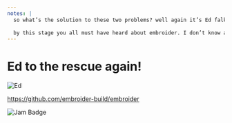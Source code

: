 ```yaml
---
notes: |
  so what’s the solution to these two problems? well again it’s Ed falkner to the rescue! This year Ed is helping us to earn our lightning speed scouts badge.
  
  by this stage you all must have heard about embroider. I don’t know all that much about it but the highest level summary is that it’s a next generation build system for ember apps that makes things a little bit less “magic”. part of the problems that we’ve had in ember is that we’ve been doing our own thing our own way that doesn’t fit in with the rest of the community’s tools. Embroider is an attempt to change that by better integrating with the wider community. one of the biggest things that are affected by this new ethos is the humble addon. The V2 addon spec dramatically simplifies the complexity of an ember-addon by defining a standard pre-built output that an addon needs to be published to npm as. that means that if all your provider addons are converted to this V2 format you just don’t need to buld them any more as part of your build step! 
---
```


# Ed to the rescue again!

![Ed](/ed.jpeg) <!-- .element height="300" -->

https://github.com/embroider-build/embroider <!-- .element style="color: black; text-decoration: underline;" -->

![Jam Badge](/lightning.png) <!-- .element class="fragment" height="150" style="position: absolute; top: 360px; right: 400px; transform: rotate(25deg);"-->
